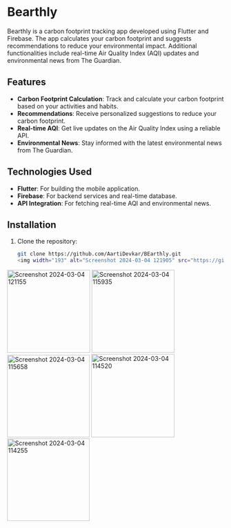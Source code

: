 # Bearthly

Bearthly is a carbon footprint tracking app developed using Flutter and Firebase. The app calculates your carbon footprint and suggests recommendations to reduce your environmental impact. Additional functionalities include real-time Air Quality Index (AQI) updates and environmental news from The Guardian.

## Features

- **Carbon Footprint Calculation**: Track and calculate your carbon footprint based on your activities and habits.
- **Recommendations**: Receive personalized suggestions to reduce your carbon footprint.
- **Real-time AQI**: Get live updates on the Air Quality Index using a reliable API.
- **Environmental News**: Stay informed with the latest environmental news from The Guardian.

## Technologies Used

- **Flutter**: For building the mobile application.
- **Firebase**: For backend services and real-time database.
- **API Integration**: For fetching real-time AQI and environmental news.

## Installation

1. Clone the repository:
   ```bash
   git clone https://github.com/AartiDevkar/BEarthly.git
   <img width="193" alt="Screenshot 2024-03-04 121905" src="https://github.com/AartiDevkar/BEarthly/assets/97788229/28d4ad12-5754-4e70-b0a2-95167d24d69d">
<img width="192" alt="Screenshot 2024-03-04 121155" src="https://github.com/AartiDevkar/BEarthly/assets/97788229/6aadd208-93a3-4c88-9d81-ea1b59599551">
<img width="192" alt="Screenshot 2024-03-04 115935" src="https://github.com/AartiDevkar/BEarthly/assets/97788229/6207a868-290f-4da3-8fbe-6f3e7e2a086d">
<img width="191" alt="Screenshot 2024-03-04 115658" src="https://github.com/AartiDevkar/BEarthly/assets/97788229/ee68527b-9d8a-472b-bc4b-da91d0dde4af">
<img width="193" alt="Screenshot 2024-03-04 114520" src="https://github.com/AartiDevkar/BEarthly/assets/97788229/7985129a-7401-4e48-b520-1890c9571f39">
<img width="191" alt="Screenshot 2024-03-04 114255" src="https://github.com/AartiDevkar/BEarthly/assets/97788229/f7c843ce-0e1f-4fbc-8869-ec48bc9734d6">

